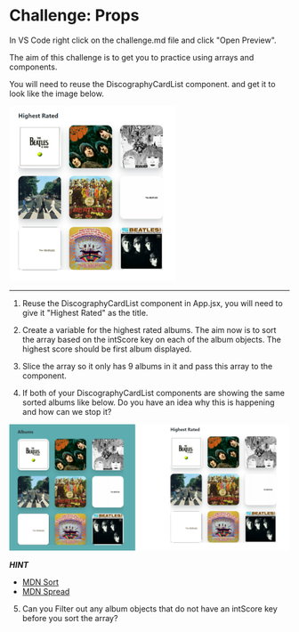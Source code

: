 # Challenge: Props

In VS Code right click on the challenge.md file and click "Open Preview".

The aim of this challenge is to get you to practice using arrays and components.

You will need to reuse the DiscographyCardList component. and get it to look like the image below.

<img src="./images/highest-rated.PNG" width="300"/>

---

1. Reuse the DiscographyCardList component in App.jsx, you will need to give it "Highest Rated" as the title.

2. Create a variable for the highest rated albums. The aim now is to sort the array based on the intScore key on each of the album objects. The highest score should be first album displayed.

3. Slice the array so it only has 9 albums in it and pass this array to the component.

4. If both of your DiscographyCardList components are showing the same sorted albums like below. Do you have an idea why this is happening and how can we stop it?

<img src="./images/duplicate.PNG" width="600"/>

**_HINT_**

- [MDN Sort](https://developer.mozilla.org/en-US/docs/Web/JavaScript/Reference/Global_Objects/Array/sort)
- [MDN Spread](https://developer.mozilla.org/en-US/docs/Web/JavaScript/Reference/Operators/Spread_syntax)

5. Can you Filter out any album objects that do not have an intScore key before you sort the array?
